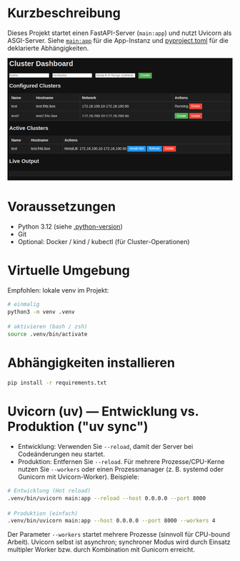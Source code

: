 # Kurzbeschreibung
Dieses Projekt startet einen FastAPI-Server (`main:app`) und nutzt Uvicorn als ASGI-Server. Siehe [`main:app`](main.py) für die App-Instanz und [pyproject.toml](pyproject.toml) für die deklarierte Abhängigkeiten.

![Screenshot](screenshots/screenshot.png)

# Voraussetzungen
- Python 3.12 (siehe [.python-version](.python-version))
- Git
- Optional: Docker / kind / kubectl (für Cluster-Operationen)

# Virtuelle Umgebung
Empfohlen: lokale venv im Projekt:
```bash
# einmalig
python3 -m venv .venv

# aktivieren (bash / zsh)
source .venv/bin/activate
```

# Abhängigkeiten installieren
```bash
pip install -r requirements.txt
```

# Uvicorn (uv) — Entwicklung vs. Produktion ("uv sync")
- Entwicklung: Verwenden Sie `--reload`, damit der Server bei Codeänderungen neu startet.
- Produktion: Entfernen Sie `--reload`. Für mehrere Prozesse/CPU-Kerne nutzen Sie `--workers` oder einen Prozessmanager (z. B. systemd oder Gunicorn mit Uvicorn-Worker).
Beispiele:
```bash
# Entwicklung (Hot reload)
.venv/bin/uvicorn main:app --reload --host 0.0.0.0 --port 8000

# Produktion (einfach)
.venv/bin/uvicorn main:app --host 0.0.0.0 --port 8000 --workers 4
```
Der Parameter `--workers` startet mehrere Prozesse (sinnvoll für CPU-bound Arbeit). Uvicorn selbst ist asynchron; synchroner Modus wird durch Einsatz multipler Worker bzw. durch Kombination mit Gunicorn erreicht.
